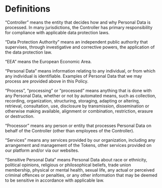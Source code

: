 # Definitions

“Controller” means the entity that decides how and why Personal Data is processed. In many jurisdictions, the Controller has primary responsibility for compliance with applicable data protection laws.

“Data Protection Authority” means an independent public authority that supervises, through investigative and corrective powers, the application of the data protection law.

“EEA” means the European Economic Area.

“Personal Data” means information relating to any individual, or from which any individual is identifiable. Examples of Personal Data that we may process are provided above in this Policy.

“Process”, “processing” or “processed” means anything that is done with any Personal Data, whether or not by automated means, such as collection, recording, organization, structuring, storaging, adapting or altering, retrieval, consultation, use, disclosure by transmission, dissemination or otherwise making available, alignment or combination, restriction, erasure or destruction.

“Processor” means any person or entity that processes Personal Data on behalf of the Controller (other than employees of the Controller).

“Services” means any services provided by our organization, including any arrangement and management of the Tokens, other services provided on our platform and/or via our websites.

“Sensitive Personal Data” means Personal Data about race or ethnicity, political opinions, religious or philosophical beliefs, trade union membership, physical or mental health, sexual life, any actual or perceived criminal offences or penalties, or any other information that may be deemed to be sensitive in accordance with applicable law.
